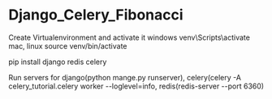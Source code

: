 # Django_Celery_Fibonacci


Create Virtualenvironment and activate it
windows venv\Scripts\activate\
mac, linux source venv/bin/activate


pip install django redis celery


Run servers for django(python mange.py runserver), celery(celery -A celery_tutorial.celery worker --loglevel=info, redis(redis-server --port 6360)







